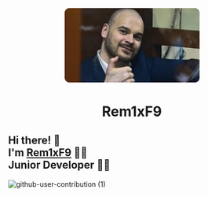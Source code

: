 <div align="center">
    <a href="https://github.com/Rem1xF9/Porfolio_DEMO" rel="noopener" target="_blank">
      <img width="275" src="images-round-corners.png" alt="Logo" />
    </a>
  </div>
  
  <h1 align="center">Rem1xF9</h1>
  
  ## Hi there! 👋<br>I'm [Rem1xF9](https://github.com/Rem1xF9/Porfolio_DEMO) 🦸‍♂️<br>Junior Developer 👨‍💻
![github-user-contribution (1)](https://github.com/user-attachments/assets/2ef529fc-12bd-4775-954e-728ae1250fc4)
